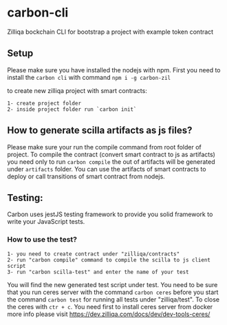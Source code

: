 # carbon-cli

Zilliqa bockchain CLI for bootstrap a project with example token contract

## Setup

Please make sure you have installed the nodejs with npm. First you need to install the `carbon cli` with
command `npm i -g carbon-zil`

to create new zilliqa project with smart contracts:

    1- create project folder 
    2- inside project folder run `carbon init`

## How to generate scilla artifacts as js files?

Please make sure your run the compile command from root folder of project. To compile the contract (convert smart
contract to js as artifacts) you need only to run `carbon compile`
the out of artifacts will be generated under `artifacts` folder. You can use the artifacts of smart contracts to deploy
or call transitions of smart contract from nodejs.

## Testing:

Carbon uses jestJS testing framework to provide you solid framework to write your JavaScript tests.

### How to use the test?

    1- you need to create contract under "zilliqa/contracts"
    2- run "carbon compile" command to compile the scilla to js client script 
    3- run "carbon scilla-test" and enter the name of your test

You will find the new generated test script under test. You need to be sure that you run ceres server with the
command `carbon ceres` before you start the command `carbon test` for running all tests under "zilliqa/test". To close
the ceres with `ctr + c`. You need first to install ceres server from docker more info
please visit https://dev.zilliqa.com/docs/dev/dev-tools-ceres/